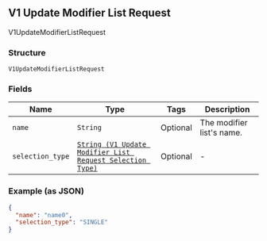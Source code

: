 ## V1 Update Modifier List Request

V1UpdateModifierListRequest

### Structure

`V1UpdateModifierListRequest`

### Fields

| Name | Type | Tags | Description |
|  --- | --- | --- | --- |
| `name` | `String` | Optional | The modifier list's name. |
| `selection_type` | [`String (V1 Update Modifier List Request Selection Type)`](/doc/models/v1-update-modifier-list-request-selection-type.md) | Optional | - |

### Example (as JSON)

```json
{
  "name": "name0",
  "selection_type": "SINGLE"
}
```

